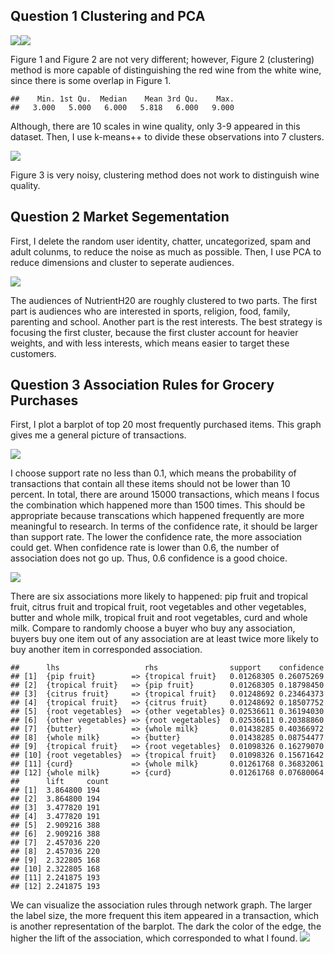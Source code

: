 Question 1 Clustering and PCA
-----------------------------

![](Exercise%204/unnamed-chunk-2-1.png)![](Exercise%204/unnamed-chunk-2-2.png) 

Figure 1 and Figure 2 are not very different; however, Figure 2
(clustering) method is more capable of distinguishing the red wine from
the white wine, since there is some overlap in Figure 1.

    ##    Min. 1st Qu.  Median    Mean 3rd Qu.    Max. 
    ##   3.000   5.000   6.000   5.818   6.000   9.000

Although, there are 10 scales in wine quality, only 3-9 appeared in this
dataset. Then, I use k-means++ to divide these observations into 7
clusters.

![](Exercise%204/unnamed-chunk-4-1.png)

Figure 3 is very noisy, clustering method does not work to distinguish
wine quality.

Question 2 Market Segementation
-------------------------------

First, I delete the random user identity, chatter, uncategorized, spam
and adult colunms, to reduce the noise as much as possible. Then, I use 
PCA to reduce dimensions and cluster to seperate audiences.

![](Exercise%204/unnamed-chunk-5-1.png) 

The audiences of NutrientH20 are roughly clustered to two parts. The
first part is audiences who are interested in sports, religion, food,
family, parenting and school. Another part is the rest interests. The
best strategy is focusing the first cluster, because the first cluster
account for heavier weights, and with less interests, which means easier
to target these customers.

Question 3 Association Rules for Grocery Purchases
--------------------------------------------------

First, I plot a barplot of top 20 most frequently purchased items. This
graph gives me a general picture of transactions.

![](Exercise%204/unnamed-chunk-7-1.png)

I choose support rate no less than 0.1, which means the probability of
transactions that contain all these items should not be lower than 10
percent. In total, there are around 15000 transactions, which means I
focus the combination which happened more than 1500 times. This should
be appropriate because transcations which happened frequently are more
meaningful to research. In terms of the confidence rate, it should be
larger than support rate. The lower the confidence rate, the more
association could get. When confidence rate is lower than 0.6, the
number of association does not go up. Thus, 0.6 confidence is a good
choice.

![](Exercise%204/unnamed-chunk-9-1.png) 

There are six associations more likely to happened: pip fruit and tropical
fruit, citrus fruit and tropical fruit, root vegetables and other
vegetables, butter and whole milk, tropical fruit and root vegetables,
curd and whole milk. Compare to randomly choose a buyer who buy any
association, buyers buy one item out of any association are at least
twice more likely to buy another item in corresponded association.

    ##      lhs                   rhs                support    confidence
    ## [1]  {pip fruit}        => {tropical fruit}   0.01268305 0.26075269
    ## [2]  {tropical fruit}   => {pip fruit}        0.01268305 0.18798450
    ## [3]  {citrus fruit}     => {tropical fruit}   0.01248692 0.23464373
    ## [4]  {tropical fruit}   => {citrus fruit}     0.01248692 0.18507752
    ## [5]  {root vegetables}  => {other vegetables} 0.02536611 0.36194030
    ## [6]  {other vegetables} => {root vegetables}  0.02536611 0.20388860
    ## [7]  {butter}           => {whole milk}       0.01438285 0.40366972
    ## [8]  {whole milk}       => {butter}           0.01438285 0.08754477
    ## [9]  {tropical fruit}   => {root vegetables}  0.01098326 0.16279070
    ## [10] {root vegetables}  => {tropical fruit}   0.01098326 0.15671642
    ## [11] {curd}             => {whole milk}       0.01261768 0.36832061
    ## [12] {whole milk}       => {curd}             0.01261768 0.07680064
    ##      lift     count
    ## [1]  3.864800 194  
    ## [2]  3.864800 194  
    ## [3]  3.477820 191  
    ## [4]  3.477820 191  
    ## [5]  2.909216 388  
    ## [6]  2.909216 388  
    ## [7]  2.457036 220  
    ## [8]  2.457036 220  
    ## [9]  2.322805 168  
    ## [10] 2.322805 168  
    ## [11] 2.241875 193  
    ## [12] 2.241875 193

We can visualize the association rules through network graph. The larger
the label size, the more frequent this item appeared in a transaction,
which is another representation of the barplot. The dark the color of
the edge, the higher the lift of the association, which corresponded to
what I found.
![](Exercise%204/network.png)
